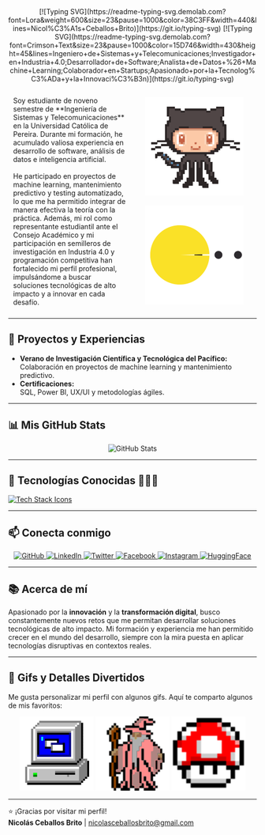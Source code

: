 <div align="center">
  [![Typing SVG](https://readme-typing-svg.demolab.com?font=Lora&weight=600&size=23&pause=1000&color=38C3FF&width=440&lines=Nicol%C3%A1s+Ceballos+Brito)](https://git.io/typing-svg)  
  [![Typing SVG](https://readme-typing-svg.demolab.com?font=Crimson+Text&size=23&pause=1000&color=15D746&width=430&height=45&lines=Ingeniero+de+Sistemas+y+Telecomunicaciones;Investigador+en+Industria+4.0;Desarrollador+de+Software;Analista+de+Datos+%26+Machine+Learning;Colaborador+en+Startups;Apasionado+por+la+Tecnolog%C3%ADa+y+la+Innovaci%C3%B3n)](https://git.io/typing-svg)
</div>

<br>

<div style="display: flex; align-items: center; justify-content: center;">
  <!-- Texto de presentación -->
  <div style="flex: 1; padding: 10px;">
    Soy estudiante de noveno semestre de **Ingeniería de Sistemas y Telecomunicaciones** en la Universidad Católica de Pereira. Durante mi formación, he acumulado valiosa experiencia en desarrollo de software, análisis de datos e inteligencia artificial.  
    <br><br>
    He participado en proyectos de machine learning, mantenimiento predictivo y testing automatizado, lo que me ha permitido integrar de manera efectiva la teoría con la práctica. Además, mi rol como representante estudiantil ante el Consejo Académico y mi participación en semilleros de investigación en Industria 4.0 y programación competitiva han fortalecido mi perfil profesional, impulsándome a buscar soluciones tecnológicas de alto impacto y a innovar en cada desafío.
  </div>
  <!-- Imágenes animadas -->
  <div style="flex: 1; padding: 10px;" align="center">
    <img src="https://raw.githubusercontent.com/iCharlesZ/FigureBed/master/img/octocat.gif" alt="Octocat GIF" width="200" />
    <br><br>
    <img src="https://raw.githubusercontent.com/Aniket965/Aniket965/master/pacman.svg?sanitize=true" alt="Pacman SVG" width="200" />
  </div>
</div>

---

## 🚀 Proyectos y Experiencias

- **Verano de Investigación Científica y Tecnológica del Pacífico:**  
  Colaboración en proyectos de machine learning y mantenimiento predictivo.
- **Certificaciones:**  
  SQL, Power BI, UX/UI y metodologías ágiles.

---

## 📊 Mis GitHub Stats

<p align="center">
  <img src="https://github-readme-stats.vercel.app/api?username=Nico2603&hide=contribs,prs&count_private=true&show_icons=true" alt="GitHub Stats">
</p>

---

## 🎨 Tecnologías Conocidas 👨🏻‍💻

<!-- Tech Stack Icons -->
<p align="left">
  <a href="https://skillicons.dev">
    <img src="https://skillicons.dev/icons?i=js,react,angular,cpp,java,py,ai,css,html,git,github" alt="Tech Stack Icons" />
  </a>
</p>

---

## 📫 Conecta conmigo

<p align="center">
  <a href="https://github.com/Nico2603">
    <img src="https://img.shields.io/badge/GitHub-Nico2603-181717?style=for-the-badge&logo=github" alt="GitHub">
  </a>
  <a href="https://www.linkedin.com/in/nicolas-ceballos-brito/">
    <img src="https://img.shields.io/badge/LinkedIn-NicolasCeballosBrito-0A66C2?style=for-the-badge&logo=linkedin" alt="LinkedIn">
  </a>
  <a href="https://x.com/NicolasCBrito">
    <img src="https://img.shields.io/badge/Twitter-NicolasCBrito-1DA1F2?style=for-the-badge&logo=twitter" alt="Twitter">
  </a>
  <a href="https://www.facebook.com/NicolasCeballosBrito/">
    <img src="https://img.shields.io/badge/Facebook-NicolasCeballosBrito-1877F2?style=for-the-badge&logo=facebook" alt="Facebook">
  </a>
  <a href="https://www.instagram.com/nico_ceballos26/">
    <img src="https://img.shields.io/badge/Instagram-nico_ceballos26-E4405F?style=for-the-badge&logo=instagram" alt="Instagram">
  </a>
  <a href="https://huggingface.co/Flackoooo">
    <img src="https://img.shields.io/badge/HuggingFace-Flackoooo-20BEFF?style=for-the-badge&logo=huggingface" alt="HuggingFace">
  </a>
</p>

---

## 📚 Acerca de mí

Apasionado por la **innovación** y la **transformación digital**, busco constantemente nuevos retos que me permitan desarrollar soluciones tecnológicas de alto impacto. Mi formación y experiencia me han permitido crecer en el mundo del desarrollo, siempre con la mira puesta en aplicar tecnologías disruptivas en contextos reales.

---

## 🎨 Gifs y Detalles Divertidos

Me gusta personalizar mi perfil con algunos gifs. Aquí te comparto algunos de mis favoritos:

<p align="center">
  <img src="https://raw.githubusercontent.com/deut-erium/deut-erium/refs/heads/master/assets/computer.gif" alt="Computer GIF" width="150">
  <img src="https://raw.githubusercontent.com/deut-erium/deut-erium/refs/heads/master/assets/gandalf_parrot.gif" alt="Gandalf Parrot GIF" width="150">
  <img src="https://raw.githubusercontent.com/deut-erium/deut-erium/refs/heads/master/assets/powerup.gif" alt="Power Up GIF" width="150">
</p>

---

⭐️ ¡Gracias por visitar mi perfil!  
**Nicolás Ceballos Brito** | [nicolasceballosbrito@gmail.com](mailto:nicolasceballosbrito@gmail.com)
